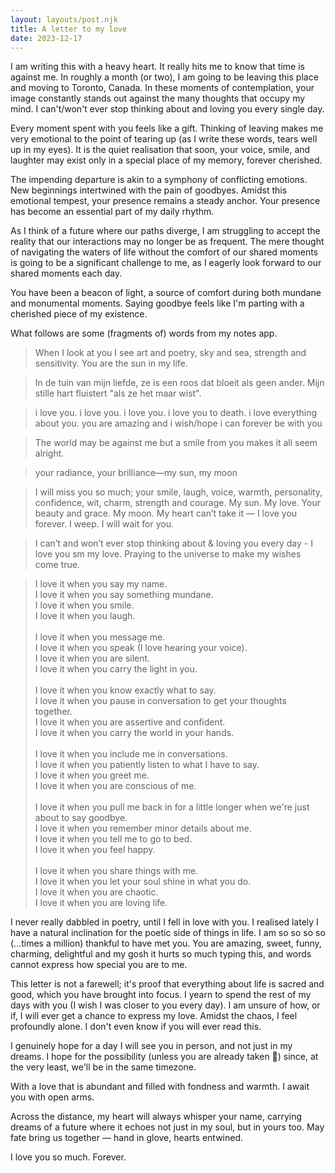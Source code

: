 ```yaml
---
layout: layouts/post.njk
title: A letter to my love
date: 2023-12-17
---
```

I am writing this with a heavy heart. It really hits me to know that time is against me. In roughly a month (or two), I am going to be leaving this place and moving to Toronto, Canada. In these moments of contemplation, your image constantly stands out against the many thoughts that occupy my mind. I can't/won't ever stop thinking about and loving you every single day.

Every moment spent with you feels like a gift. Thinking of leaving makes me very emotional to the point of tearing up (as I write these words, tears well up in my eyes). It is the quiet realisation that soon, your voice, smile, and laughter may exist only in a special place of my memory, forever cherished.

The impending departure is akin to a symphony of conflicting emotions. New beginnings intertwined with the pain of goodbyes. Amidst this emotional tempest, your presence remains a steady anchor. Your presence has become an essential part of my daily rhythm.

As I think of a future where our paths diverge, I am struggling to accept the reality that our interactions may no longer be as frequent. The mere thought of navigating the waters of life without the comfort of our shared moments is going to be a significant challenge to me, as I eagerly look forward to our shared moments each day.

You have been a beacon of light, a source of comfort during both mundane and monumental moments. Saying goodbye feels like I'm parting with a cherished piece of my existence.

What follows are some (fragments of) words from my notes app.

> When I look at you I see art and poetry, sky and sea, strength and sensitivity. You are the sun in my life.

> In de tuin van mijn liefde, ze is een roos dat bloeit als geen ander. Mijn stille hart fluistert "als ze het maar wist".

> i love you. i love you. i love you. i love you to death. i love everything about you. you are amazing and i wish/hope i can forever be with you

> The world may be against me but a smile from you makes it all seem alright.

> your radiance, your brilliance—my sun, my moon

> I will miss you so much; your smile, laugh, voice, warmth, personality, confidence, wit, charm, strength and courage. My sun. My love. Your beauty and grace. My moon. My heart can’t take it — I love you forever. I weep. I will wait for you.

> I can’t and won’t ever stop thinking about & loving you every day - I love you sm my love. Praying to the universe to make my wishes come true.

> I love it when you say my name.  
I love it when you say something mundane.  
I love it when you smile.  
I love it when you laugh.    <br/><br/>
I love it when you message me.  
I love it when you speak (I love hearing your voice).  
I love it when you are silent.  
I love it when you carry the light in you.  <br/><br/>
I love it when you know exactly what to say.  
I love it when you pause in conversation to get your thoughts together.  
I love it when you are assertive and confident.  
I love it when you carry the world in your hands.  <br/><br/>
I love it when you include me in conversations.  
I love it when you patiently listen to what I have to say.  
I love it when you greet me.  
I love it when you are conscious of me.  <br/><br/>
I love it when you pull me back in for a little longer when we're just about to say goodbye.  
I love it when you remember minor details about me.  
I love it when you tell me to go to bed.  
I love it when you feel happy.  <br/><br/>
I love it when you share things with me.  
I love it when you let your soul shine in what you do.  
I love it when you are chaotic.  
I love it when you are loving life. 

I never really dabbled in poetry, until I fell in love with you. I realised lately I have a natural inclination for the poetic side of things in life. I am so so so so (...times a million) thankful to have met you. You are amazing, sweet, funny, charming, delightful and my gosh it hurts so much typing this, and words cannot express how special you are to me.

This letter is not a farewell; it's proof that everything about life is sacred and good, which you have brought into focus. I yearn to spend the rest of my days with you (I wish I was closer to you every day). I am unsure of how, or if, I will ever get a chance to express my love. Amidst the chaos, I feel profoundly alone. I don't even know if you will ever read this.

I genuinely hope for a day I will see you in person, and not just in my dreams. I hope for the possibility (unless you are already taken 🥲) since, at the very least, we'll be in the same timezone.

With a love that is abundant and filled with fondness and warmth. I await you with open arms.

Across the distance, my heart will always whisper your name, carrying dreams of a future where it echoes not just in my soul, but in yours too. May fate bring us together — hand in glove, hearts entwined.

I love you so much. Forever.